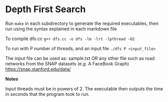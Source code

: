 Depth First Search
==================

Run ```make``` in each subdirectory to generate the required executables, then run using the syntax explained in each markdown file

To compile dfs.cc
   ```g++ dfs.cc -o dfs -lm -lrt -lpthread -O2```

To run with P number of threads, and an input file
   ```./dfs P <input_file>```

  The input file can be used as:
  sample.txt
  OR any other file such as road networks from the SNAP datasets (e.g. A FaceBook Graph)
  https://snap.stanford.edu/data/

**Notes**

Input threads must be in powers of 2.
The executable then outputs the time in seconds that the program took to run.
